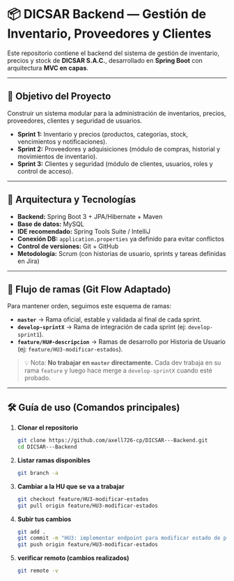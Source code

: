 # 📦 DICSAR Backend — Gestión de Inventario, Proveedores y Clientes

Este repositorio contiene el backend del sistema de gestión de inventario, precios y stock de **DICSAR S.A.C.**, desarrollado en **Spring Boot** con arquitectura **MVC en capas**.

---

## 🚀 Objetivo del Proyecto
Construir un sistema modular para la administración de inventarios, precios, proveedores, clientes y seguridad de usuarios.  

- **Sprint 1:** Inventario y precios (productos, categorías, stock, vencimientos y notificaciones).  
- **Sprint 2:** Proveedores y adquisiciones (módulo de compras, historial y movimientos de inventario).  
- **Sprint 3:** Clientes y seguridad (módulo de clientes, usuarios, roles y control de acceso).  

---

## 🌱 Arquitectura y Tecnologías
- **Backend:** Spring Boot 3 + JPA/Hibernate + Maven  
- **Base de datos:** MySQL  
- **IDE recomendado:** Spring Tools Suite / IntelliJ 
- **Conexión DB:** `application.properties` ya definido para evitar conflictos  
- **Control de versiones:** Git + GitHub  
- **Metodología:** Scrum (con historias de usuario, sprints y tareas definidas en Jira)  

---

## 🌳 Flujo de ramas (Git Flow Adaptado)

Para mantener orden, seguimos este esquema de ramas:

- **`master`** → Rama oficial, estable y validada al final de cada sprint.  
- **`develop-sprintX`** → Rama de integración de cada sprint (ej: `develop-sprint1`).  
- **`feature/HU#-descripcion`** → Ramas de desarrollo por Historia de Usuario (ej: `feature/HU3-modificar-estados`).  

> 💡 Nota: **No trabajar en `master` directamente.** Cada dev trabaja en su rama `feature` y luego hace merge a `develop-sprintX` cuando esté probado.

---

## 🛠️ Guía de uso (Comandos principales)

1. **Clonar el repositorio**
   ```bash
   git clone https://github.com/axell726-cp/DICSAR---Backend.git
   cd DICSAR---Backend
2. **Listar ramas disponibles**
   ```bash
   git branch -a
3. **Cambiar a la HU que se va a trabajar**
   ```bash
   git checkout feature/HU3-modificar-estados
   git pull origin feature/HU3-modificar-estados
4. **Subir tus cambios**
   ```bash
   git add .
   git commit -m "HU3: implementar endpoint para modificar estado de producto" (:ejemplo)
   git push origin feature/HU3-modificar-estados
5. **verificar remoto (cambios realizados)**
   ```bash
   git remote -v
